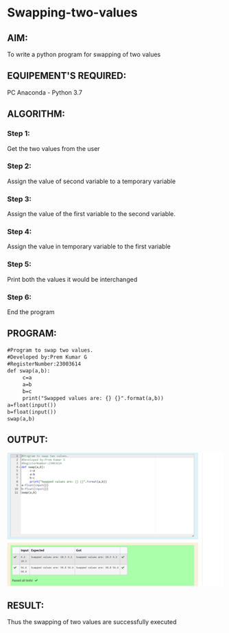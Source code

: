 # Swapping-two-values
## AIM:
To write a python program for swapping of two values
## EQUIPEMENT'S REQUIRED: 
PC
Anaconda - Python 3.7
## ALGORITHM: 
### Step 1:
Get the two values from the user
### Step 2: 
Assign the value of second variable to a temporary variable 
### Step 3: 
Assign the value of the first variable to the second variable.
### Step 4:  
Assign the value in temporary variable to the first variable
### Step 5: 
Print both the values it would be interchanged
### Step 6: 
End the program
## PROGRAM:

```
#Program to swap two values.
#Developed by:Prem Kumar G
#RegisterNumber:23003614
def swap(a,b):
     c=a
     a=b
     b=c
     print("Swapped values are: {} {}".format(a,b))
a=float(input())
b=float(input())
swap(a,b)

```
## OUTPUT:
![output](output.png)

## RESULT:
Thus the swapping of two values are successfully executed



